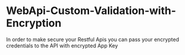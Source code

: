 # WebApi-Custom-Validation-with-Encryption
In order to make secure your Restful Apis you can pass your encrypted credentials to the API with encrypted App Key
